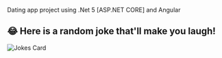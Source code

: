 Dating app project using .Net 5 [ASP.NET CORE] and Angular 

## 😂 Here is a random joke that'll make you laugh!
![Jokes Card](https://readme-jokes.vercel.app/api)